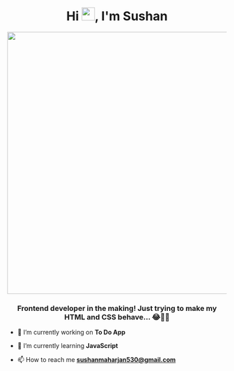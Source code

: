 <h1 align="center">Hi <img src="https://media.giphy.com/media/hvRJCLFzcasrR4ia7z/giphy.gif" width="30">, I'm Sushan</h1>
<img align="center" src="https://media.giphy.com/media/zOvBKUUEERdNm/giphy.gif?cid=ecf05e47lg7qn7we8cdehkn1h702yaq9iw1bbyuj0dyz6qh4&rid=giphy.gif&ct=g" width="600">
<h3 align="center">Frontend developer in the making! Just trying to make my HTML and CSS behave... 😂👨‍💻</h3>

- 🔭 I’m currently working on **To Do App**

- 🌱 I’m currently learning **JavaScript**

- 📫 How to reach me **sushanmaharjan530@gmail.com**
